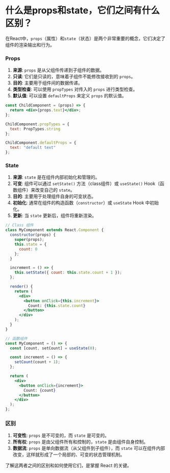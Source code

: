 # 什么是props和state，它们之间有什么区别？

在React中，`props`（属性）和`state`（状态）是两个非常重要的概念，它们决定了组件的渲染输出和行为。

### Props

1. **来源**: `props` 是从父组件传递到子组件的数据。
2. **只读**: 它们是只读的，意味着子组件不能修改接收到的 `props`。
3. **目的**: 主要用于组件间的数据传递。
4. **类型检查**: 可以使用 `propTypes` 对传入的 `props` 进行类型检查。
5. **默认值**: 可以设置 `defaultProps` 来定义 `props` 的默认值。

```jsx
const ChildComponent = (props) => {
  return <div>{props.text}</div>;
};

ChildComponent.propTypes = {
  text: PropTypes.string
};

ChildComponent.defaultProps = {
  text: "default text"
};
```

### State

1. **来源**: `state` 是在组件内部初始化和管理的。
2. **可变**: 组件可以通过 `setState()` 方法（class组件）或 `useState()` Hook（函数组件）来改变自己的 `state`。
3. **目的**: 主要用于处理组件自身的可变状态。
4. **初始化**: 通常在组件的构造函数（`constructor`）或 `useState` Hook 中初始化。
5. **更新**: 当 `state` 更新后，组件将重新渲染。

```jsx
// Class 组件
class MyComponent extends React.Component {
  constructor(props) {
    super(props);
    this.state = {
      count: 0
    };
  }

  increment = () => {
    this.setState({ count: this.state.count + 1 });
  };

  render() {
    return (
      <div>
        <button onClick={this.increment}>
          Count: {this.state.count}
        </button>
      </div>
    );
  }
}

// 函数组件
const MyComponent = () => {
  const [count, setCount] = useState(0);

  const increment = () => {
    setCount(count + 1);
  };

  return (
    <div>
      <button onClick={increment}>
        Count: {count}
      </button>
    </div>
  );
};
```

### 区别

1. **可变性**: `props` 是不可变的，而 `state` 是可变的。
2. **所有权**: `props` 是由父组件所有和控制的，`state` 是由组件自身控制。
3. **数据流**: `props` 是单向数据流（从父组件到子组件），而 `state` 可以在组件内部改变，这样就形成了一个局部的、可变的状态管理机制。

了解这两者之间的区别和如何使用它们，是掌握 React 的关键。